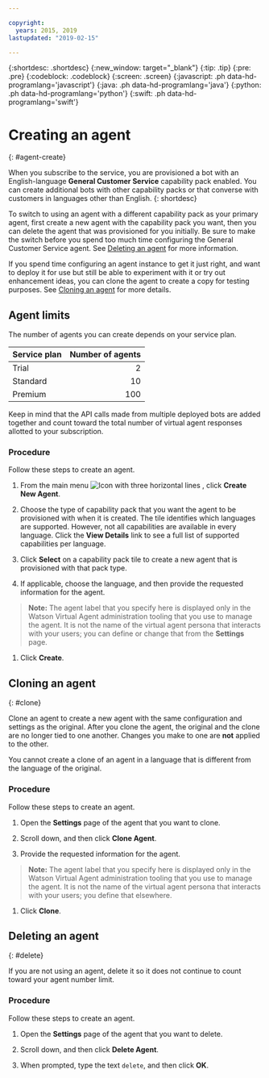 ```yaml
---

copyright:
  years: 2015, 2019
lastupdated: "2019-02-15"

---
```


{:shortdesc: .shortdesc}
{:new_window: target="_blank"}
{:tip: .tip}
{:pre: .pre}
{:codeblock: .codeblock}
{:screen: .screen}
{:javascript: .ph data-hd-programlang='javascript'}
{:java: .ph data-hd-programlang='java'}
{:python: .ph data-hd-programlang='python'}
{:swift: .ph data-hd-programlang='swift'}

# Creating an agent
{: #agent-create}

When you subscribe to the service, you are provisioned a bot with an English-language **General Customer Service** capability pack enabled. You can create additional bots with other capability packs or that converse with customers in languages other than English.
{: shortdesc}

To switch to using an agent with a different capability pack as your primary agent, first create a new agent with the capability pack you want, then you can delete the agent that was provisioned for you initially. Be sure to make the switch before you spend too much time configuring the General Customer Service agent. See [Deleting an agent](/docs/services/virtual-agent/agent-create.html#delete) for more information.

If you spend time configuring an agent instance to get it just right, and want to deploy it for use but still be able to experiment with it or try out enhancement ideas, you can clone the agent to create a copy for testing purposes. See [Cloning an agent](/docs/services/virtual-agent/agent-create.html#clone) for more details.

## Agent limits

The number of agents you can create depends on your service plan.

| Service plan     |      Number of agents |
|------------------|----------------------:|
| Trial            |                     2 |
| Standard         |                    10 |
| Premium          |                   100 |

Keep in mind that the API calls made from multiple deployed bots are added together and count toward the total number of virtual agent responses allotted to your subscription.

### Procedure

Follow these steps to create an agent.

1.  From the main menu ![Icon with three horizontal lines](images/hamburger.png) , click **Create New Agent**.

1.  Choose the type of capability pack that you want the agent to be provisioned with when it is created.
   The tile identifies which languages are supported. However, not all capabilities are available in every language. Click the **View Details** link to see a full list of supported capabilities per language.

1.  Click **Select** on a capability pack tile to create a new agent that is provisioned with that pack type.

1.  If applicable, choose the language, and then provide the requested information for the agent.
   >**Note:** The agent label that you specify here is displayed only in the Watson Virtual Agent administration tooling that you use to manage the agent. It is not the name of the virtual agent persona that interacts with your users; you can define or change that from the **Settings** page.

1.  Click **Create**.

## Cloning an agent
{: #clone}

Clone an agent to create a new agent with the same configuration and settings as the original. After you clone the agent, the original and the clone are no longer tied to one another. Changes you make to one are **not** applied to the other.

You cannot create a clone of an agent in a language that is different from the language of the original.

### Procedure

Follow these steps to create an agent.

1.  Open the **Settings** page of the agent that you want to clone.

1.  Scroll down, and then click **Clone Agent**.

1.  Provide the requested information for the agent.
   >**Note:** The agent label that you specify here is displayed only in the Watson Virtual Agent administration tooling that you use to manage the agent. It is not the name of the virtual agent persona that interacts with your users; you define that elsewhere.

1.  Click **Clone**.

## Deleting an agent
{: #delete}

If you are not using an agent, delete it so it does not continue to count toward your agent number limit.

### Procedure

Follow these steps to create an agent.

1.  Open the **Settings** page of the agent that you want to delete.

1.  Scroll down, and then click **Delete Agent**.

1.  When prompted, type the text `delete`, and then click **OK**.
